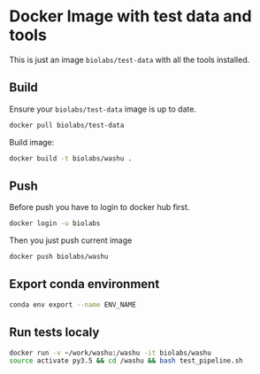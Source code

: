 Docker Image with test data and tools
=====================================

This is just an image `biolabs/test-data` with all the tools installed. 

Build
-----
Ensure your `biolabs/test-data` image is up to date.
```bash
docker pull biolabs/test-data
```

Build image:
```bash
docker build -t biolabs/washu .
```

Push
----
Before push you have to login to docker hub first.
```bash
docker login -u biolabs
```

Then you just push current image 
```bash
docker push biolabs/washu
```

Export conda environment
----
```bash
conda env export --name ENV_NAME
```

Run tests localy
---
```bash
docker run -v ~/work/washu:/washu -it biolabs/washu
source activate py3.5 && cd /washu && bash test_pipeline.sh
```